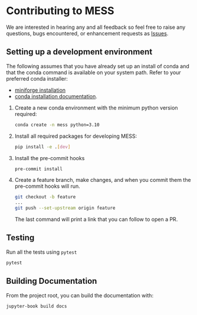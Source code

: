 # Contributing to MESS

We are interested in hearing any and all feedback so feel free to raise any questions,
bugs encountered, or enhancement requests as
[Issues](https://github.com/valence-labs/mess/issues).

## Setting up a development environment

The following assumes that you have already set up an install of conda and that the
conda command is available on your system path. Refer to your preferred conda installer:

- [miniforge installation](https://github.com/conda-forge/miniforge#install)
- [conda installation documentation](https://docs.conda.io/projects/conda/en/latest/user-guide/install/index.html).

1. Create a new conda environment with the minimum python version required:

   ```bash
   conda create -n mess python=3.10
   ```

1. Install all required packages for developing MESS:

   ```bash
   pip install -e .[dev]
   ```

1. Install the pre-commit hooks

   ```bash
   pre-commit install
   ```

1. Create a feature branch, make changes, and when you commit them the pre-commit hooks
   will run.

   ```bash
   git checkout -b feature
   ...
   git push --set-upstream origin feature
   ```

   The last command will print a link that you can follow to open a PR.

## Testing

Run all the tests using `pytest`

```bash
pytest
```

## Building Documentation

From the project root, you can build the documentation with:

```bash
jupyter-book build docs
```
